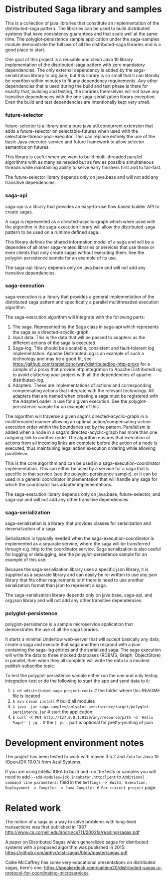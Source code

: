 # Distributed Saga library and samples

This is a collection of java libraries that constitute an implementation of the distributed-saga pattern.
The libraries can be used to build distributed systems that have consistency guarantees and that
scale well at the same time. The polyglot-persistence sample application under the saga-samples module
demonstrate the full use of all the distributed-saga libraries and is a good place to start.

One goal of this project is a reusable and clean Java 10 library implementation of the distributed-saga 
pattern with zero mandatory dependencies. The only external dependency is added by the saga-serialization
library to org.json, but this library is so small that it can literally be rewritten within minutes to fit
any dependency requirements. Any other dependencies that is used during the build and test phase is there
for exactly that, building and testing, the libraries themselves will not have any transitive dependencies
with the one saga-serialization library exception. Even the build and test dependencies are intentionally
kept very small.


### future-selector

future-selector is a library and a pure java.util.concurrent extension that adds a future-selector on 
selectable-futures when used with the selectable-thread-pool-executor. This can replace entirely the 
use of the basic Java executor-service and future framework to allow selector semantics on futures.

This library is useful when we want to build multi-threaded parallel algorithms with as many as needed
but as few as possible simultaneous threads while maintaining ability to serve early finishers first and 
to fail-fast.

The future-selector library depends only on java.base and will not add any transitive dependencies.


### saga-api

saga-api is a library that provides an easy-to-use flow based builder API to create sagas.

A saga is represented as a directed-acyclic-graph which when used with the algorithm in the saga-execution
library will allow the distributed-saga pattern to be used on a runtime defined saga.

This library defines the shared information model of a saga and will be a dependee of all other saga-related
libraries or services that use these or even clients that only create sagas without executing them. See the
polyglot-persistence sample for an example of its use.

The saga-api library depends only on java.base and will not add any transitive dependencies.


### saga-execution

saga-execution is a library that provides a general implementation of the distributed saga pattern and 
specifically a parallel multithreaded execution algorithm.

The saga-execution algorithm will integrate with the following parts:
1. The saga. Represented by the Saga class in saga-api which represents the saga as a directed-acyclic-graph.
1. Input data. This is the data that will be passed to adapters as the different actions of the saga is
executed.
1. Saga-log. This should be a scalable, consistent and fault-tolerant log implementation. Apache DistributedLog
 is an example of such a technology and may be a good fit, see https://github.com/statisticsnorway/distributedlog-http-proxy
 for a sample of a proxy that provide http integration to Apache DistributedLog to avoid cluttering your project
 with all the dependencies of apache distributed-log.
1. Adapters. These are implementations of actions and corresponding compensating actions that integrate with
the relevant technology. All adapters that are named when creating a saga must be registered with the AdapterLoader
in use for a given execution. See the polyglot-persistence sample for an example of this.

The algorithm will traverse a given saga's directed-acyclic-graph in a multithreaded manner allowing an
optimal action/compensating-action execution order within the boundaries set by the pattern. Parallelism 
is added when a node in a saga's directed-acyclic-graph has more than one outgoing link to another node.
The algorithm ensures that execution of actions from all incoming links are complete before the action of 
a node is executed, thus maintaining legal action execution ordering while allowing parallelism.

This is the core algorithm and can be used in a saga-execution-coordinator implementation. This can either
be used by a service for a saga that is specific to that service (see the polyglot-persistence sample), or 
it can be used in a general coordinator implementation that will handle any saga for which the coordinator 
has adapter implementations.

The saga-execution library depends only on java.base, future-selector, and saga-api and will not add any 
other transitive dependencies.


### saga-serialization

saga-serialization is a library that provides classes for serialization and deserialization of a saga.

Serialization is typically needed when the saga-execution-coordinator is implemented as a separate
service, where the saga will be transferred through e.g. http to the coordinator service. Saga serialization
is also useful for logging or debugging, see the polyglot-persistence sample for an example of this use.

Because the saga-serialization library uses a specific json library, it is supplied as a separate library
and can easily be re-written to use any json library that fits other requirements or if there is need to use
another serialization format than json to represent a saga.

The saga-serialization library depends only on java.base, saga-api, and org.json library and will not add any 
other transitive dependencies.


### polyglot-persistence

polyglot-persistence is a sample microservice application that demonstrates the use of all the saga libraries.

It starts a minimal Undertow web-server that will accept basically any data, create a saga and execute that saga
and then respond with a json containing the saga-log entries and the serialized saga. The saga execution will 
write the data to three mocked databases (RDBMS, Graph, ObjectStore) in parallel, then when they all complete
will write the data to a mocked publish-subscribe topic.

To test the polyglot-persistence sample either run the one and only testng integration-test or do the following
to start the app and send data to it:
1. `$ cd <distributed-saga-project-root>` # the folder where this README file is located
1. `$ mvn clean install` # build all modules
1. `$ java -jar saga-samples/polyglot-persistence/target/polyglot-persistence.jar` # start the application
1. `$ curl -X PUT http://127.0.0.1:8139/any/resource/path -d 'Hello Saga!' | jq .` # the `| jq .` part is optional
for pretty-printing of json


# Development environment notes

The project has been tested to work with maven 3.5.2 and Zulu for Java 10 (OpenJDK 10.0.1) from Azul Systems.

If you are using IntelliJ IDEA to build and run the tests or samples you will need to add `--add-modules=jdk.incubator.httpclient`
to `Additional command line parameters:` field in the `Settings -> Build, Execution, Deployement -> Compiler -> Java Compiler # For current project`
page.


# Related work

The notion of a saga as a way to solve problems with long-lived 
transactions was first published in 1987:
http://www.cs.cornell.edu/andru/cs711/2002fa/reading/sagas.pdf

A paper on Distributed Sagas which generalized sagas for distributed 
systems with a proposed algorithm was published in 2015:
https://github.com/aphyr/dist-sagas/blob/master/sagas.pdf

Caitie McCaffrey has some very educational presentations on distributed sagas, here's one:
https://speakerdeck.com/caitiem20/distributed-sagas-a-protocol-for-coordinating-microservices
